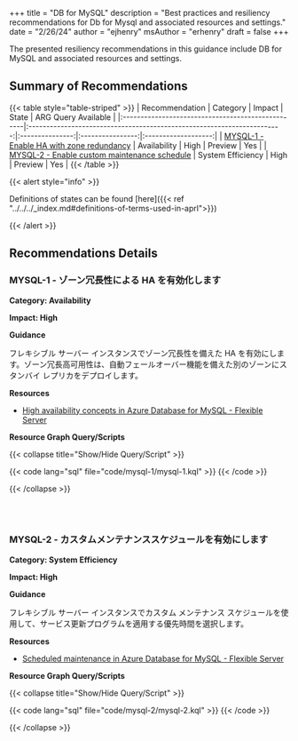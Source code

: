 +++
title = "DB for MySQL"
description = "Best practices and resiliency recommendations for Db for Mysql and associated resources and settings."
date = "2/26/24"
author = "ejhenry"
msAuthor = "erhenry"
draft = false
+++

The presented resiliency recommendations in this guidance include DB for MySQL and associated resources and settings.

## Summary of Recommendations

{{< table style="table-striped" >}}
| Recommendation                                    |                                Category                                 |     Impact      |      State       | ARG Query Available |
|:--------------------------------------------------|:-----------------------------------------------------------------------:|:---------------:|:----------------:|:-------------------:|
| [MYSQL-1 - Enable HA with zone redundancy](#mysql-1---enable-ha-with-zone-redundancy) | Availability | High | Preview |         Yes         |
| [MYSQL-2 - Enable custom maintenance schedule](#mysql-2---enable-custom-maintenance-schedule) |     System Efficiency      | High | Preview |         Yes          |
{{< /table >}}

{{< alert style="info" >}}

Definitions of states can be found [here]({{< ref "../../../_index.md#definitions-of-terms-used-in-aprl">}})

{{< /alert >}}

## Recommendations Details

### MYSQL-1 - ゾーン冗長性による HA を有効化します

**Category: Availability**

**Impact: High**

**Guidance**

フレキシブル サーバー インスタンスでゾーン冗長性を備えた HA を有効にします。ゾーン冗長高可用性は、自動フェールオーバー機能を備えた別のゾーンにスタンバイ レプリカをデプロイします。

**Resources**

- [High availability concepts in Azure Database for MySQL - Flexible Server](https://learn.microsoft.com/ja-jp/azure/mysql/flexible-server/concepts-high-availability)

**Resource Graph Query/Scripts**

{{< collapse title="Show/Hide Query/Script" >}}

{{< code lang="sql" file="code/mysql-1/mysql-1.kql" >}} {{< /code >}}

{{< /collapse >}}

<br><br>

### MYSQL-2 - カスタムメンテナンススケジュールを有効にします

**Category: System Efficiency**

**Impact: High**

**Guidance**

フレキシブル サーバー インスタンスでカスタム メンテナンス スケジュールを使用して、サービス更新プログラムを適用する優先時間を選択します。

**Resources**

- [Scheduled maintenance in Azure Database for MySQL - Flexible Server](https://learn.microsoft.com/ja-jp/azure/mysql/flexible-server/concepts-maintenance)

**Resource Graph Query/Scripts**

{{< collapse title="Show/Hide Query/Script" >}}

{{< code lang="sql" file="code/mysql-2/mysql-2.kql" >}} {{< /code >}}

{{< /collapse >}}

<br><br>
